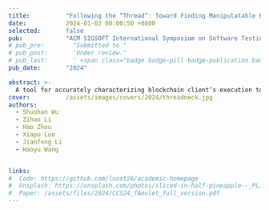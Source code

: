 ```yaml
---
title:          "Following the “Thread”: Toward Finding Manipulatable Bottlenecks in Blockchain Clients"
date:           2024-01-02 00:00:50 +0800
selected:       false
pub:            "ACM SIGSOFT International Symposium on Software Testing and Analysis (ISSTA)"
# pub_pre:        "Submitted to "
# pub_post:       'Under review.'
# pub_last:       ' <span class="badge badge-pill badge-publication badge-success">Spotlight</span>'
pub_date:       "2024"

abstract: >-
  A tool for accurately characterizing blockchain client’s execution to facilitate the identification of manipulatable bottlenecks.
cover:          /assets/images/covers/2024/threadneck.jpg
authors:
  - Shuohan Wu
  - Zihao Li
  - Hao Zhou
  - Xiapu Luo
  - Jianfeng Li
  - Haoyu Wang


links:
#  Code: https://github.com/luost26/academic-homepage
#  Unsplash: https://unsplash.com/photos/sliced-in-half-pineapple--_PLJZmHZzk
#  Paper: /assets/files/2024/CCS24_fAmulet_full_version.pdf
---
```

